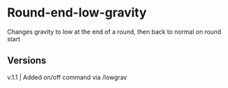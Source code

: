 # Round-end-low-gravity
Changes gravity to low at the end of a round, then back to normal on round start

## Versions
v.1.1 | Added on/off command via /lowgrav
